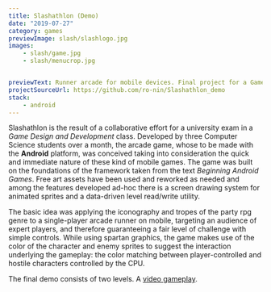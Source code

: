 ```yaml
---
title: Slashathlon (Demo)
date: "2019-07-27"
category: games
previewImage: slash/slashlogo.jpg
images:
    - slash/game.jpg
    - slash/menucrop.jpg


previewText: Runner arcade for mobile devices. Final project for a Game Design and Development class
projectSourceUrl: https://github.com/ro-nin/Slashathlon_demo
stack:
    - android
---
```

Slashathlon is the result of a collaborative effort for a university exam in a *Game Design and Development* class. Developed by three Computer Science students over a month, the arcade game, whose to be made with the **Android** platform, was conceived taking into consideration the quick and immediate nature of these kind of mobile games. The game was built on the foundations of the framework taken from the text *Beginning Android Games*. Free art assets have been used and reworked as needed and among the features developed ad-hoc there is a screen drawing system for animated sprites and a data-driven level read/write utility.

The basic idea was applying the iconography and tropes of the party rpg genre to a single-player arcade runner on mobile, targeting an audience of expert players, and therefore guaranteeing a fair level of challenge with simple controls. While using spartan graphics, the game makes use of the color of the character and enemy sprites to suggest the interaction underlying the gameplay: the color matching between player-controlled and hostile characters controlled by the CPU.

The final demo consists of two levels. A [video gameplay](https://www.youtube.com/watch?v=I0H23J3TGD4).
